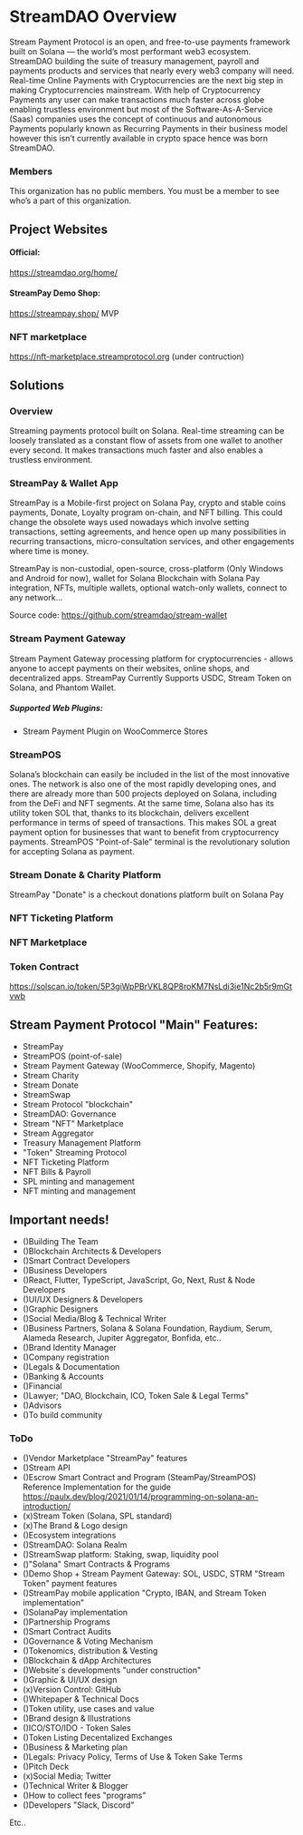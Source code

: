 # StreamDAO Overview

Stream Payment Protocol is an open, and free-to-use payments framework built on Solana — the world’s most performant web3 ecosystem. StreamDAO building the suite of treasury management, payroll and payments products and services that nearly every web3 company will need. Real-time Online Payments with Cryptocurrencies are the next big step in making Cryptocurrencies mainstream. With help of Cryptocurrency Payments any user can make transactions much faster across globe enabling trustless environment but most of the Software-As-A-Service (Saas) companies uses the concept of continuous and autonomous Payments popularly known as Recurring Payments in their business model however this isn’t currently available in crypto space hence was born StreamDAO.

### Members

This organization has no public members. You must be a member to see who’s a part of this organization.

## Project Websites

#### Official: 
https://streamdao.org/home/ 

#### StreamPay Demo Shop: 
https://streampay.shop/ MVP

### NFT marketplace

https://nft-marketplace.streamprotocol.org (under contruction)


## Solutions

### Overview
Streaming payments protocol built on Solana. Real-time streaming can be loosely translated as a constant flow of assets from one wallet to another every second. It makes transactions much faster and also enables a trustless environment.

### StreamPay & Wallet App

StreamPay is a Mobile-first project on Solana Pay, crypto and stable coins payments, Donate, Loyalty program on-chain, and NFT billing. This could change the obsolete ways used nowadays which involve setting transactions, setting agreements, and hence open up many possibilities in recurring transactions, micro-consultation services, and other engagements where time is money.

StreamPay is non-custodial, open-source, cross-platform (Only Windows and Android for now), wallet for Solana Blockchain with Solana Pay integration, NFTs, multiple wallets, optional watch-only wallets, connect to any network...

Source code: https://github.com/streamdao/stream-wallet

### Stream Payment Gateway

Stream Payment Gateway processing platform for cryptocurrencies - allows anyone to accept payments on their websites, online shops, and decentralized apps. StreamPay Currently Supports USDC, Stream Token on Solana, and Phantom Wallet. 

##### Supported Web Plugins:

- Stream Payment Plugin on WooCommerce Stores

### StreamPOS

Solana’s blockchain can easily be included in the list of the most innovative ones. The network is also one of the most rapidly developing ones, and there are already more than 500 projects deployed on Solana, including from the DeFi and NFT segments. At the same time, Solana also has its utility token SOL that, thanks to its blockchain, delivers excellent performance in terms of speed of transactions. This makes SOL a great payment option for businesses that want to benefit from cryptocurrency payments. StreamPOS "Point-of-Sale" terminal is the revolutionary solution for accepting Solana as payment.


### Stream Donate & Charity Platform

StreamPay "Donate" is a checkout donations platform built on Solana Pay

### NFT Ticketing Platform

### NFT Marketplace


### Token Contract

https://solscan.io/token/5P3giWpPBrVKL8QP8roKM7NsLdi3ie1Nc2b5r9mGtvwb


## Stream Payment Protocol "Main" Features:

- StreamPay
- StreamPOS (point-of-sale)
- Stream Payment Gateway (WooCommerce, Shopify, Magento)
- Stream Charity
- Stream Donate
- StreamSwap
- Stream Protocol "blockchain"
- StreamDAO: Governance
- Stream "NFT" Marketplace
- Stream Aggregator
- Treasury Management Platform
- "Token" Streaming Protocol
- NFT Ticketing Platform
- NFT Bills & Payroll
- SPL minting and management
- NFT minting and management


## Important needs!

- ()Building The Team
- ()Blockchain Architects & Developers
- ()Smart Contract Developers
- ()Business Developers
- ()React, Flutter, TypeScript, JavaScript, Go, Next, Rust & Node Developers
- ()UI/UX Designers & Developers
- ()Graphic Designers
- ()Social Media/Blog & Technical Writer
- ()Business Partners, Solana & Solana Foundation, Raydium, Serum, Alameda Research, Jupiter Aggregator, Bonfida, etc..
- ()Brand Identity Manager
- ()Company registration
- ()Legals & Documentation
- ()Banking & Accounts
- ()Financial
- ()Lawyer; "DAO, Blockchain, ICO, Token Sale & Legal Terms"
- ()Advisors
- ()To build community

### ToDo

- ()Vendor Marketplace "StreamPay" features
- ()Stream API
- ()Escrow Smart Contract and Program (SteamPay/StreamPOS)
Reference Implementation for the guide https://paulx.dev/blog/2021/01/14/programming-on-solana-an-introduction/
- (x)Stream Token (Solana, SPL standard)
- (x)The Brand & Logo design
- ()Ecosystem integrations
- ()StreamDAO: Solana Realm
- ()StreamSwap platform: Staking, swap, liquidity pool
- ()"Solana" Smart Contracts & Programs
- ()Demo Shop + Stream Payment Gateway: SOL, USDC, STRM "Stream Token" payment features
- ()StreamPay mobile application "Crypto, IBAN, and Stream Token implementation"
- ()SolanaPay implementation
- ()Partnership Programs
- ()Smart Contract Audits
- ()Governance & Voting Mechanism
- ()Tokenomics, distribution & Vesting
- ()Blockchain & dApp Architectures
- ()Website´s developments "under construction"
- ()Graphic & UI/UX design
- (x)Version Control: GitHub
- ()Whitepaper & Technical Docs
- ()Token utility, use cases and value
- ()Brand design & Illustrations
- ()ICO/STO/IDO - Token Sales
- ()Token Listing Decentalized Exchanges
- ()Business & Marketing plan
- ()Legals: Privacy Policy, Terms of Use & Token Sake Terms
- ()Pitch Deck
- (x)Social Media; Twitter
- ()Technical Writer & Blogger
- ()How to collect fees "programs"
- ()Developers "Slack, Discord"

Etc..
